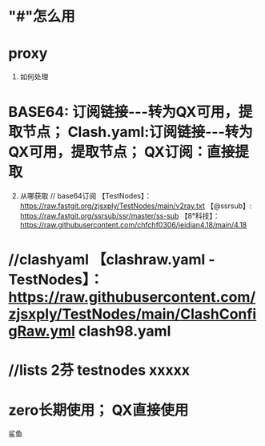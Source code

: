 # "#"怎么用
# proxy
01. 如何处理

BASE64: 订阅链接---转为QX可用，提取节点；
Clash.yaml:订阅链接---转为QX可用，提取节点；
QX订阅：直接提取
=============================================
02. 从哪获取
   // base64订阅
【TestNodes】：https://raw.fastgit.org/zjsxply/TestNodes/main/v2ray.txt
【@ssrsub】:   https://raw.fastgit.org/ssrsub/ssr/master/ss-sub
【8°科技】：   https://raw.githubusercontent.com/chfchf0306/jeidian4.18/main/4.18

//clashyaml
【clashraw.yaml -  TestNodes】：https://raw.githubusercontent.com/zjsxply/TestNodes/main/ClashConfigRaw.yml
clash98.yaml
 =============================================
 //lists 2芬
 testnodes
 xxxxx
=============================================
 zero长期使用；   QX直接使用
=============================================
 鲨鱼
